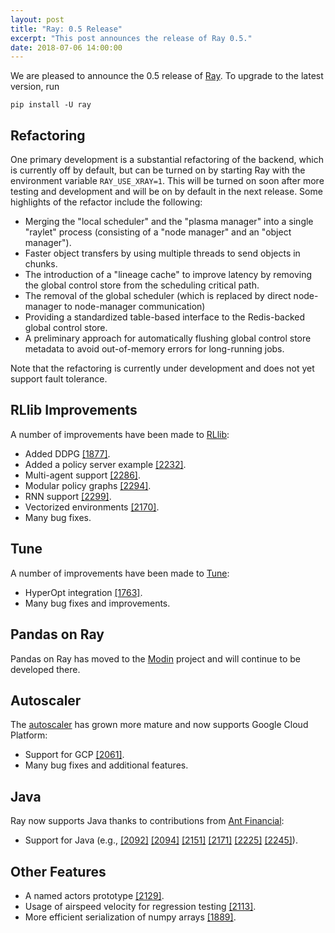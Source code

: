 ```yaml
---
layout: post
title: "Ray: 0.5 Release"
excerpt: "This post announces the release of Ray 0.5."
date: 2018-07-06 14:00:00
---
```


We are pleased to announce the 0.5 release of [Ray][1]. To upgrade to the latest
version, run

```
pip install -U ray
```

## Refactoring

One primary development is a substantial refactoring of the backend, which is
currently off by default, but can be turned on by starting Ray with the
environment variable `RAY_USE_XRAY=1`. This will be turned on soon after more
testing and development and will be on by default in the next release. Some
highlights of the refactor include the following:
- Merging the "local scheduler" and the "plasma manager" into a single "raylet"
  process (consisting of a "node manager" and an "object manager").
- Faster object transfers by using multiple threads to send objects in chunks.
- The introduction of a "lineage cache" to improve latency by removing the
  global control store from the scheduling critical path.
- The removal of the global scheduler (which is replaced by direct node-manager
  to node-manager communication)
- Providing a standardized table-based interface to the Redis-backed global
  control store.
- A preliminary approach for automatically flushing global control store
  metadata to avoid out-of-memory errors for long-running jobs.

Note that the refactoring is currently under development and does not yet
support fault tolerance.

## RLlib Improvements

A number of improvements have been made to [RLlib][2]:
- Added DDPG [[1877]](https://github.com/ray-project/ray/pull/1877).
- Added a policy server example [[2232]](https://github.com/ray-project/ray/pull/2232).
- Multi-agent support [[2286]](https://github.com/ray-project/ray/pull/2286).
- Modular policy graphs [[2294]](https://github.com/ray-project/ray/pull/2294).
- RNN support [[2299]](https://github.com/ray-project/ray/pull/2299).
- Vectorized environments [[2170]](https://github.com/ray-project/ray/pull/2170).
- Many bug fixes.

## Tune

A number of improvements have been made to [Tune][3]:
- HyperOpt integration [[1763]](https://github.com/ray-project/ray/pull/1763).
- Many bug fixes and improvements.

## Pandas on Ray

Pandas on Ray has moved to the [Modin][5] project and will continue to be
developed there.

## Autoscaler

The [autoscaler][6] has grown more mature and now supports Google Cloud
Platform:
- Support for GCP [[2061]](https://github.com/ray-project/ray/pull/2061).
- Many bug fixes and additional features.

## Java

Ray now supports Java thanks to contributions from [Ant Financial][4]:
- Support for Java (e.g., [[2092]](https://github.com/ray-project/ray/pull/2092) [[2094]](https://github.com/ray-project/ray/pull/2094) [[2151]](https://github.com/ray-project/ray/pull/2151) [[2171]](https://github.com/ray-project/ray/pull/2171) [[2225]](https://github.com/ray-project/ray/pull/2225) [[2245]](https://github.com/ray-project/ray/pull/2245)).

## Other Features

- A named actors prototype [[2129]](https://github.com/ray-project/ray/pull/2129).
- Usage of airspeed velocity for regression testing [[2113]](https://github.com/ray-project/ray/pull/2113).
- More efficient serialization of numpy arrays [[1889]](https://github.com/ray-project/ray/pull/1889).


[1]: https://github.com/ray-project/ray
[2]: http://docs.ray.io/en/master/rllib.html
[3]: http://docs.ray.io/en/master/tune.html
[4]: https://www.antfin.com/
[5]: https://github.com/modin-project/modin
[6]: http://docs.ray.io/en/master/autoscaling.html
